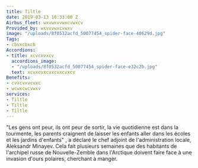 ```yaml
---
title: Tiltle
date: 2019-03-13 10:33:00 Z
Airbus_fleet: wxvwxvvwxcvwxcv
Provided_by: wxvxvwxcvwxv
image: "/uploads/8f0532acfd_50077454_spider-face-40629d.jpg"
Tags:
- cbvxcbxcb
Accordions:
- title: xcvcxvxcv
  accordions_image:
  - "/uploads/8f0532acfd_50077454_spider-face-e32c2b.jpg"
  text: xcvxcvxcvxcvxcvxcv
Benefits:
- cvxcvxvcvxc
- wcwxcwcvwxv
services:
- Tiltle
- Tiltle
- Tiltle
---
```


"Les gens ont peur, ils ont peur de sortir, la vie quotidienne est dans la tourmente, les parents craignent de laisser les enfants aller dans les écoles et les jardins d'enfants" , a déclaré le chef adjoint de l'administration locale, Aleksandr Minayev. Cela fait plusieurs semaines que des habitants de l'archipel russe de Nouvelle-Zemble dans l'Arctique doivent faire face à une invasion d'ours polaires, cherchant à manger.

